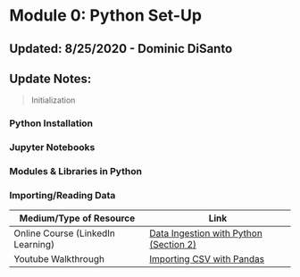 # Module 0: Python Set-Up 
## Updated: 8/25/2020 - Dominic DiSanto
## Update Notes:
> Initialization


### Python Installation

### Jupyter Notebooks 

### Modules & Libraries in Python


### Importing/Reading Data
|Medium/Type of Resource|Link|
|-----------------------|-----|
|Online Course (LinkedIn Learning)| [Data Ingestion with Python (Section 2)](https://www.linkedin.com/learning/data-ingestion-with-python/why-is-data-inegstion-important?pathUrn=urn%3Ali%3AlyndaLearningPath%3A5b61ea25498e580437e51859&u=2252458)  |
|Youtube Walkthrough|[Importing CSV with Pandas](https://www.youtube.com/watch?v=7vtpUklKlsk)|

